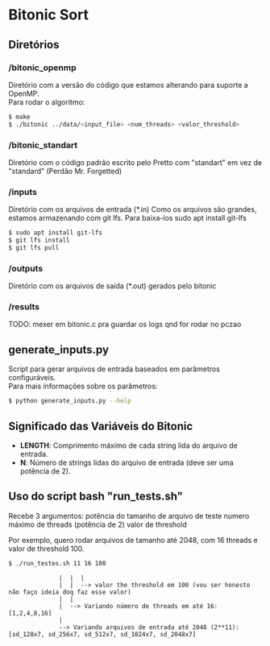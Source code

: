 # Bitonic Sort

## Diretórios

### /bitonic_openmp
Diretório com a versão do código que estamos alterando para suporte a OpenMP.  
Para rodar o algoritmo:

```sh
$ make
$ ./bitonic ../data/<input_file> <num_threads> <valor_threshold>
```

### /bitonic_standart
Diretório com o código padrão escrito pelo Pretto com "standart" em vez de "standard" (Perdão Mr. Forgetted)

### /inputs
Diretório com os arquivos de entrada (*.in)
Como os arquivos são grandes, estamos armazenando com git lfs. Para baixa-los
sudo apt install git-lfs
```sh
$ sudo apt install git-lfs
$ git lfs install
$ git lfs pull
```


### /outputs
Diretório com os arquivos de saída (*.out) gerados pelo bitonic

### /results
TODO: mexer em bitonic.c pra guardar os logs qnd for rodar no pczao

## generate_inputs.py
Script para gerar arquivos de entrada baseados em parâmetros configuráveis.  
Para mais informações sobre os parâmetros:

```sh
$ python generate_inputs.py --help
```

## Significado das Variáveis do Bitonic

- **LENGTH**: Comprimento máximo de cada string lida do arquivo de entrada.
- **N**: Número de strings lidas do arquivo de entrada (deve ser uma potência de 2).

## Uso do script bash "run_tests.sh"
Recebe 3 argumentos: potência do tamanho de arquivo de teste
                     numero máximo de threads (potência de 2)
                     valor de threshold

Por exemplo, quero rodar arquivos de tamanho até 2048, com 16 threads e valor de threshold 100.
```sh
$ ./run_testes.sh 11 16 100 
```      
                  |  |  |
                  |  |  --> valor the threshold em 100 (vou ser honesto não faço ideia doq faz esse valor)
                  |  |
                  |  --> Variando número de threads em até 16: [1,2,4,8,16]
                  |
                  --> Variando arquivos de entrada até 2048 (2**11): [sd_128x7, sd_256x7, sd_512x7, sd_1024x7, sd_2048x7]